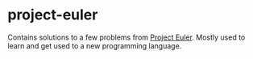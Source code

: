 # project-euler
Contains solutions to a few problems from [Project Euler]([url](https://projecteuler.net/)https://projecteuler.net/). Mostly used to learn and get used to a new programming language.
